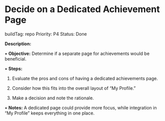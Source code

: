 # Decide on a Dedicated Achievement Page

buildTag: repo
Priority: P4
Status: Done

**Description:**

•	**Objective:** Determine if a separate page for achievements would be beneficial.

•	**Steps:**

1.	Evaluate the pros and cons of having a dedicated achievements page.

2.	Consider how this fits into the overall layout of “My Profile.”

3.	Make a decision and note the rationale.

•	**Notes:** A dedicated page could provide more focus, while integration in “My Profile” keeps everything in one place.